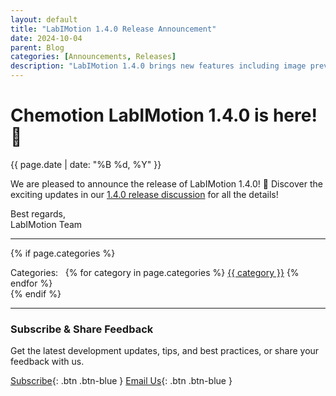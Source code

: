 ```yaml
---
layout: default
title: "LabIMotion 1.4.0 Release Announcement"
date: 2024-10-04
parent: Blog
categories: [Announcements, Releases]
description: "LabIMotion 1.4.0 brings new features including image previews, custom labeling, and interactive workflows"
---
```


<h1 class="fw-500">Chemotion LabIMotion 1.4.0 is here! 🥁</h1>

<time datetime="{{ page.date | date_to_xmlschema }}" class="fw-500">{{ page.date | date: "%B %d, %Y" }}</time>

We are pleased to announce the release of LabIMotion 1.4.0! 🚀 Discover the exciting updates in our [1.4.0 release discussion](https://github.com/LabIMotion/labimotion/discussions/30) for all the details!

Best regards,<br>
LabIMotion Team

---

{% if page.categories %}
  <div class="post-categories mt-6">
    Categories:&nbsp;&nbsp;
    {% for category in page.categories %}
      <a href="./categories#{{ category | slugify }}" class="category-tag">{{ category }}</a>
    {% endfor %}
  </div>
{% endif %}

---

### Subscribe & Share Feedback

Get the latest development updates, tips, and best practices, or share your feedback with us.

[<i class="bi bi-newspaper"></i> Subscribe](https://www.lists.kit.edu/sympa/subscribe/labimotion-users){: .btn .btn-blue }
[<i class="bi bi-envelope-at"></i> Email Us](mailto:chemotion-labimotion@lists.kit.edu){: .btn .btn-blue }
